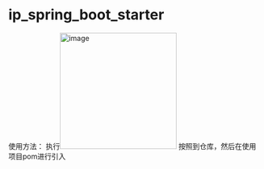 # ip_spring_boot_starter
使用方法：
执行<img width="231" alt="image" src="https://user-images.githubusercontent.com/8346836/189050280-444a31a2-983a-4d68-8193-003e24a2c566.png">
按照到仓库，然后在使用项目pom进行引入
